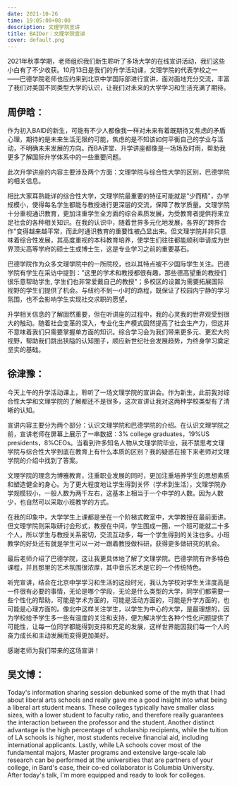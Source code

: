 ```yaml
---
date: 2021-10-26
time: 19:05:00+08:00
description: 文理学院宣讲
title: BAIDer｜文理学院宣讲
cover: default.png
---
```


2021年秋季学期，老师组织我们新生聆听了多场大学的在线宣讲活动，我们这些小白有了不少收获。10月13日是我们的升学活动课，文理学院的代表学校之一——巴德学院老师也应约来到北京中学国际部进行宣讲，面对面地充分交流，丰富了我们对美国不同类型大学的认识，让我们对未来的大学学习和生活充满了期待。

## **周伊晗：**

作为初入BAID的新生，可能有不少人都像我一样对未来有着既期待又焦虑的矛盾心理，期待的是未来生活无限的可能，焦虑的是不知该如何平衡自己的学业与活动，不明确未来发展的方向。而BA讲堂、升学讲座都像是一场场及时雨，帮助我更多了解国际升学体系中的一些重要问题。

此次升学讲座的内容主要涉及两个方面：文理学院与综合性大学的区别，巴德学院的相关信息。

相比大家耳熟能详的综合性大学，文理学院最重要的特征可能就是"少而精"，办学规模小，使得每名学生都能与教授进行更深层的交流，保障了教学质量。文理学院十分重视通识教育，更加注重学生全方面的综合素质发展，为受教育者提供将来立足社会的各种相关知识。在我的认识中，随着世界多元化地发展，各界的"跨界合作"变得越来越平常，而此时通识教育的重要性被凸显出来。但文理学院并非只意味着综合性发展，其高度重视的本科教育培养，使学生们往往都能顺利申请成为世界顶尖高等学府的硕士生或博士生，这是专业学习之前的重要基石。

巴德学院作为众多文理学院中的一所院校，也以其特点被不少国际学生关注。巴德学院有学生在采访中提到："这里的学术和教授都很有趣，那些德高望重的教授们很乐意帮助学生, 学生们也非常爱戴自己的教授"；多校区的设置为需要拓展国际视野的学生们提供了机会。与纽约不到一小时的路程，既保证了校园内宁静的学习氛围，也不会影响学生实现社交求职的愿望。

升学相关信息的了解固然重要，但在听讲座的过程中，我的心灵我的世界观受到很大的触动。随着社会变革的深入，专业化生产模式固然提高了社会生产力，但这并不意味着我们只需要掌握单方面的知识。综合学习会为我们带来更多元、更宏大的视野，帮助我们跳出狭隘的认知圈子，顺应新世纪社会发展趋势，为终身学习奠定坚实的基础。

## **徐津豫：**

今天上午的升学活动课上，聆听了一场文理学院的宣讲会。作为新生，此前我对综合性大学和文理学院的了解都还不是很多，这次宣讲让我对这两种学校类型有了清晰的认知。

宣讲内容主要分为两个部分：认识文理学院和巴德学院的介绍。在认识文理学院之前，宣讲老师在屏幕上展示了一串数据：3% college graduates，19%US presidents，8%CEOs。当看到许多知名人物从文理学院毕业，我不禁思考文理学院与综合性大学到底在教育上有什么本质的区别？我的疑惑在接下来老师对文理学院的介绍中找到了答案。

文理学院的理念为博雅教育，注重职业发展的同时，更加注重培养学生的思想素质和塑造健全的身心。为了更大程度地让学生得到关怀（学术到生活），文理学院办学规模较小，一般人数为两千左右，这基本上相当于一个中学的人数。因为人数少，也自然可以采取小班教学的方式。

在我的印象中，大学学生上课都是坐在一个阶梯式教室中，大学教授在最前面讲。但文理学院则采取研讨会形式，教授在中间，学生围成一圈，一个班可能就二十多个人，所以学生与教授关系密切，交流互动多，每一个学生得到的关注也多。小班教学的好处还有就是学生可以一对一跟着教授做科研，获得更多做研究的机会。

最后老师介绍了巴德学院，这让我更具体地了解了文理学院。巴德学院有许多特色课程，并且那里的艺术氛围很浓厚，其中音乐艺术是它的一个传统特色。

听完宣讲，结合在北京中学学习和生活的这段时光，我认为学校对学生关注度高是一件很有必要的事情，无论是哪个学段，无论是什么类型的大学，同学们都需要一些个性化的帮助，可能是学术方面的，可能是活动方面的，可能是升学方面的，也可能是心理方面的。像北中这样关注学生，以学生为中心的大学，是最理想的，因为学校给予学生多一些有温度的关注和支持，便为解决学生各种个性化问题提供了可能性，让每一位同学都能得到支持和充足的发展，这样世界能因我们每一个人的奋力成长和主动发展而变得更加美好。

感谢老师为我们带来的这场宣讲！

## **吴文博：**

Today's information sharing session debunked some of the myth that I had about liberal arts schools and really gave me a good insight into what being a liberal art student means. These colleges typically have smaller class sizes, with a lower student to faculty ratio, and therefore really guarantees the interaction between the professor and the student. Another distinct advantage is the high percentage of scholarship recipients, while the tuition of LA schools is higher, most students receive financial aid, including international applicants. Lastly, while LA schools cover most of the fundamental majors, Master programs and extensive large-scale lab research can be performed at the universities that are partners of your college, in Bard's case, their co-ed collaborator is Columbia University. After today's talk, I'm more equipped and ready to look for colleges.
